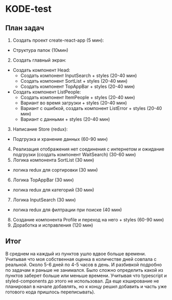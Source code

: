 # KODE-test

## План задач

1. Создать проект create-react-app (5 мин):
- Структура папок (10мин)
2. Создать главный экран: 
- Создать компонент Head:
  - Создать компонент InputSearch + styles (20-40 мин)
  - Создать компонент SortList + styles (20-40 мин)
  - Создать компонент TopAppBar + styles (20-40 мин)
- Создать компонент ListPeople:
  - Создать компонент ItemPeople + styles (20-40 мин)
  - Вариант во время загрузки + styles  (20-40 мин)
  - Вариант с ошибкой, создать компонент ListError + styles  (20-40 мин)
  - Вариант с данными + styles  (20-40 мин)
3. Написание Store (redux):
- Подгрузка и хранение данных (60-90 мин)
4. Реализация отображения нет соединения с интернетом и ожидание подгрузки (создать компонент WaitSearch) (30-60 мин)
5. Логика компонента SortList (30 мин)
  - логика redux для сортировки (30 мин)
6. Логика TopAppBar (30 мин)
  - логика redux для категорий (30 мин)
7. Логика InputSearch (30 мин)
  - логика redux для филтрации при поиске (40 мин)
8. Создание компонента Profile и переход на него + styles (60-90 мин)
9. Доработка и исправления (120 мин)


## Итог

В среднем на каждый из пунктов ушло вдвое больше времени. Учитывая что моя собственная оценка в количестве дней совпала с реальной. Около 5-6 дней по 4-5 часов в день. И разбивкой подробно по задачам я раньше не занимался. Было сложно определить какой из пунктов заберет больше или меньше времени. Учитывая что typescript и styled-components до этого не использовал. Да еще кэширование не планировал в начале добавлять, но к концу решил добавить и часть уже готового кода пришлось переписывать).
